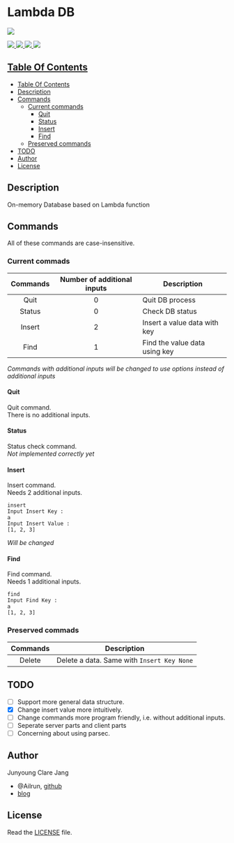 # Lambda DB #

<a href="https://www.haskell.org/downloads">
	<img src="https://img.shields.io/badge/Haskell-lts--5.18-lightgrey.svg?style=plastic"/>
</>

![](https://img.shields.io/badge/stack->1.1-blue.svg?style=plastic&link=http://docs.haskellstack.org/en/stable/README/)
![](https://img.shields.io/badge/version-0.0.0.4-green.svg?style=plastic&link=http://github.com/ailrun/LambdaDB)
![](https://img.shields.io/badge/status-alpha-orange.svg?style=plastic&link=http://github.com/ailrun/LambdaDB)
![](https://img.shields.io/badge/build-passing-brightgreen.svg?style=plastic&link=http://github.com/ailrun/LambdaDB)

## Table Of Contents ##

* [Table Of Contents](#table-of-contents)
* [Description](#description)
* [Commands](#commands)
  * [Current commands](#current-commands)
	* [Quit](#quit)
	* [Status](#status)
	* [Insert](#insert)
	* [Find](#find)
  * [Preserved commands](#preserved-commands)
* [TODO](#todo)
* [Author](#author)
* [License](#license)


## Description ##

On-memory Database based on Lambda function

## Commands ##

All of these commands are case-insensitive.

### Current commads ###
 Commands | Number of additional inputs | Description
:--------:|:---------------------------:|-------------
 Quit   | 0 | Quit DB process
 Status | 0 | Check DB status
 Insert | 2 | Insert a value data with key
 Find   | 1 | Find the value data using key

*Commands with additional inputs will be changed to use options instead of additional inputs*

#### Quit ####

Quit command.  
There is no additional inputs.
   
#### Status ####
   
Status check command.  
*Not implemented correctly yet*

#### Insert ####
   
Insert command.  
Needs 2 additional inputs.

```
insert
Input Insert Key :
a
Input Insert Value :
[1, 2, 3]
```

*Will be changed*

#### Find ####

Find command.  
Needs 1 additional inputs.

```
find
Input Find Key :
a
[1, 2, 3]
```

### Preserved commads ###
 Commands | Description
:--------:|-------------
 Delete | Delete a data. Same with `Insert Key None`

## TODO ##

- [ ] Support more general data structure.
- [x] Change insert value more intuitively.
- [ ] Change commands more program friendly, i.e. without additional inputs.
- [ ] Seperate server parts and client parts
- [ ] Concerning about using parsec.

## Author ##
Junyoung Clare Jang
* @Ailrun, [github](https://github.com/ailrun)
* [blog](https://ailrun.github.io)

## License ##
Read the [LICENSE](LICENSE) file.
